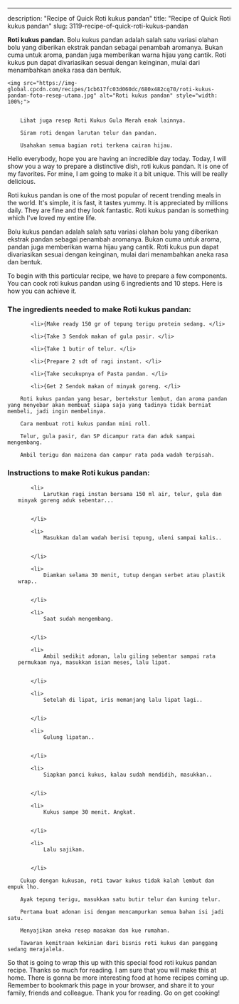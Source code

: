 ---
description: "Recipe of Quick Roti kukus pandan"
title: "Recipe of Quick Roti kukus pandan"
slug: 3119-recipe-of-quick-roti-kukus-pandan

<p>
	<strong>Roti kukus pandan</strong>. 
	Bolu kukus pandan adalah salah satu variasi olahan bolu yang diberikan ekstrak pandan sebagai penambah aromanya. Bukan cuma untuk aroma, pandan juga memberikan warna hijau yang cantik. Roti kukus pun dapat divariasikan sesuai dengan keinginan, mulai dari menambahkan aneka rasa dan bentuk.
</p>
<p>
	
	<img src="https://img-global.cpcdn.com/recipes/1cb617fc03d060dc/680x482cq70/roti-kukus-pandan-foto-resep-utama.jpg" alt="Roti kukus pandan" style="width: 100%;">
	
	
		Lihat juga resep Roti Kukus Gula Merah enak lainnya.
	
		Siram roti dengan larutan telur dan pandan.
	
		Usahakan semua bagian roti terkena cairan hijau.
	
</p>
<p>
	Hello everybody, hope you are having an incredible day today. Today, I will show you a way to prepare a distinctive dish, roti kukus pandan. It is one of my favorites. For mine, I am going to make it a bit unique. This will be really delicious.
</p>
	
<p>
	Roti kukus pandan is one of the most popular of recent trending meals in the world. It's simple, it is fast, it tastes yummy. It is appreciated by millions daily. They are fine and they look fantastic. Roti kukus pandan is something which I've loved my entire life.
</p>
<p>
	Bolu kukus pandan adalah salah satu variasi olahan bolu yang diberikan ekstrak pandan sebagai penambah aromanya. Bukan cuma untuk aroma, pandan juga memberikan warna hijau yang cantik. Roti kukus pun dapat divariasikan sesuai dengan keinginan, mulai dari menambahkan aneka rasa dan bentuk.
</p>

<p>
To begin with this particular recipe, we have to prepare a few components. You can cook roti kukus pandan using 6 ingredients and 10 steps. Here is how you can achieve it.
</p>

<h3>The ingredients needed to make Roti kukus pandan:</h3>

<ol>
	
		<li>{Make ready 150 gr of tepung terigu protein sedang. </li>
	
		<li>{Take 3 Sendok makan of gula pasir. </li>
	
		<li>{Take 1 butir of telur. </li>
	
		<li>{Prepare 2 sdt of ragi instant. </li>
	
		<li>{Take secukupnya of Pasta pandan. </li>
	
		<li>{Get 2 Sendok makan of minyak goreng. </li>
	
</ol>
<p>
	
		Roti kukus pandan yang besar, bertekstur lembut, dan aroma pandan yang menyebar akan membuat siapa saja yang tadinya tidak berniat membeli, jadi ingin membelinya.
	
		Cara membuat roti kukus pandan mini roll.
	
		Telur, gula pasir, dan SP dicampur rata dan aduk sampai mengembang.
	
		Ambil terigu dan maizena dan campur rata pada wadah terpisah.
	
</p>

<h3>Instructions to make Roti kukus pandan:</h3>

<ol>
	
		<li>
			Larutkan ragi instan bersama 150 ml air, telur, gula dan minyak goreng aduk sebentar...
			
			
		</li>
	
		<li>
			Masukkan dalam wadah berisi tepung, uleni sampai kalis..
			
			
		</li>
	
		<li>
			Diamkan selama 30 menit, tutup dengan serbet atau plastik wrap..
			
			
		</li>
	
		<li>
			Saat sudah mengembang.
			
			
		</li>
	
		<li>
			Ambil sedikit adonan, lalu giling sebentar sampai rata permukaan nya, masukkan isian meses, lalu lipat.
			
			
		</li>
	
		<li>
			Setelah di lipat, iris memanjang lalu lipat lagi..
			
			
		</li>
	
		<li>
			Gulung lipatan..
			
			
		</li>
	
		<li>
			Siapkan panci kukus, kalau sudah mendidih, masukkan..
			
			
		</li>
	
		<li>
			Kukus sampe 30 menit. Angkat.
			
			
		</li>
	
		<li>
			Lalu sajikan.
			
			
		</li>
	
</ol>

<p>
	
		Cukup dengan kukusan, roti tawar kukus tidak kalah lembut dan empuk lho.
	
		Ayak tepung terigu, masukkan satu butir telur dan kuning telur.
	
		Pertama buat adonan isi dengan mencampurkan semua bahan isi jadi satu.
	
		Menyajikan aneka resep masakan dan kue rumahan.
	
		Tawaran kemitraan kekinian dari bisnis roti kukus dan panggang sedang merajalela.
	
</p>

<p>
	So that is going to wrap this up with this special food roti kukus pandan recipe. Thanks so much for reading. I am sure that you will make this at home. There is gonna be more interesting food at home recipes coming up. Remember to bookmark this page in your browser, and share it to your family, friends and colleague. Thank you for reading. Go on get cooking!
</p>
